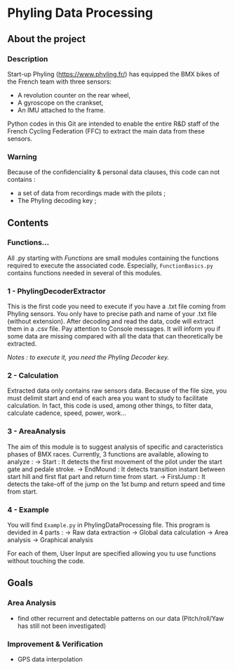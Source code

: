 # Phyling Data Processing

## About the project

### Description

Start-up Phyling (https://www.phyling.fr/) has equipped the BMX bikes of the French team with three sensors:
- A revolution counter on the rear wheel,
- A gyroscope on the crankset,
- An IMU attached to the frame.

Python codes in this Git are intended to enable the entire R&D staff of the French Cycling Federation (FFC) to extract the main data from these sensors. 

### Warning

Because of the confidenciality & personal data clauses, this code can not contains :
- a set of data from recordings made with the pilots ;
- The Phyling decoding key ;

## Contents 

### Functions...
All .py starting with *Functions* are small modules containing the functions required to execute the associated code. Especially, `FunctionBasics.py` contains functions needed in several of this modules. 

### 1 - PhylingDecoderExtractor
This is the first code you need to execute if you have a .txt file coming from Phyling sensors. You only have to precise path and name of your .txt file (without extension).
After decoding and read the data, code will extract them in a .csv file. Pay attention to Console messages. It will inform you if some data are missing compared with all the data that can theoretically be extracted.

*Notes : to execute it, you need the Phyling Decoder key.*

### 2 - Calculation
Extracted data only contains raw sensors data. Because of the file size, you must delimit start and end of each area you want to study to facilitate calculation. 
In fact, this code is used, among other things, to filter data, calculate cadence, speed, power, work... 

### 3 - AreaAnalysis
The aim of this module is to suggest analysis of specific and caracteristics phases of BMX races. Currently, 3 functions are available, allowing to analyze :
-> Start : It detects the first movement of the pilot under the start gate and pedale stroke.
-> EndMound : It detects transition instant between start hill and first flat part and return time from start.
-> FirstJump : It detects the take-off of the jump on the 1st bump and return speed and time from start.

### 4 - Example
You will find `Example.py` in PhylingDataProcessing file. This program is devided in 4 parts :
-> Raw data extraction
-> Global data calculation
-> Area analysis
-> Graphical analysis

For each of them, User Input are specified allowing you tu use functions without touching the code.

## Goals

### Area Analysis
- find other recurrent and detectable patterns on our data (Pitch/roll/Yaw has still not been investigated)

### Improvement & Verification
- GPS data interpolation



